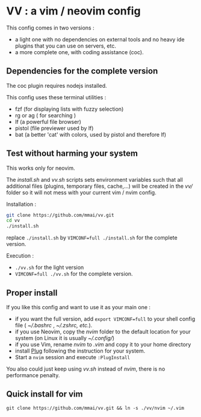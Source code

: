 # VV : a vim / neovim config

This config comes in two versions : 
- a light one with no dependencies on external tools and no heavy ide plugins that you can use on servers, etc.
- a more complete one, with coding assistance (coc).

## Dependencies for the complete version

The coc plugin requires nodejs installed. 

This config uses these terminal utilities :

* fzf (for displaying lists with fuzzy selection)
* rg or ag ( for searching )
* lf (a powerful file browser)
* pistol (file previewer used by lf)
* bat (a better 'cat' with colors, used by pistol and therefore lf)

## Test without harming your system

This works only for neovim.

The _install.sh_ and _vv.sh_ scripts sets environment variables such that all additional files (plugins, temporary files, cache,...)  will be created in the _vv/_ folder so it will not mess with your current vim / nvim config.

Installation :

```sh
git clone https://github.com/mmai/vv.git
cd vv
./install.sh
```

replace `./install.sh` by `VIMCONF=full ./install.sh` for the complete version.

Execution :

- `./vv.sh` for the light version 
- `VIMCONF=full ./vv.sh` for the complete version.

## Proper install

If you like this config and want to use it as your main one : 
- if you want the full version, add `export VIMCONF=full` to your shell config file ( _~/.bashrc_ ,  _~/.zshrc, etc._).
- if you use Neovim, copy the _nvim_ folder to the default location for your system (on Linux it is usually _~/.config/_)
- if you use Vim, rename _nvim_ to _.vim_ and copy it to your home directory
- install [Plug](https://github.com/junegunn/vim-plug) following the instruction for your system.
- Start a `nvim` session and execute `:PlugInstall`

You also could just keep using _vv.sh_ instead of _nvim_, there is no performance penalty.

## Quick install for vim

`git clone https://github.com/mmai/vv.git && ln -s ./vv/nvim ~/.vim`
